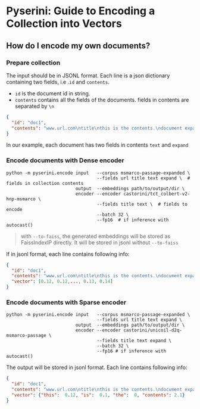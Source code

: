 # Pyserini: Guide to Encoding a Collection into Vectors

## How do I encode my own documents?

### Prepare collection
The input should be in JSONL format. 
Each line is a json dictionary containing two fields, i.e .`id` and `contents`.
- `id` is the document id in string.
- `contents` contains all the fields of the documents. fields in contents are separated by `\n` 
```json
{
  "id": "doc1",
  "contents": "www.url.com\ntitle\nthis is the contents.\ndocument expansion"
}
```
In our example, each document has two fields in contents `text` and `expand`

### Encode documents with Dense encoder
```
python -m pyserini.encode input   --corpus msmarco-passage-expanded \
                                  --fields url title text expand \  # fields in collection contents
                          output  --embeddings path/to/output/dir \
                          encoder --encoder castorini/tct_colbert-v2-hnp-msmarco \
                                  --fields title text \  # fields to encode
                                  --batch 32 \
                                  --fp16  # if inference with autocast()
```
> with `--to-faiss`, the generated embeddings will be stored as FaissIndexIP directly.
> It will be stored in jsonl without `--to-faiss`

If in jsonl format, each line contains following info:
```json
{
  "id": "doc1",
  "contents": "www.url.com\ntitle\nthis is the contents.\ndocument expansion",
  "vector": [0.12, 0.12,..., 0.13, 0.14]
}
```


### Encode documents with Sparse encoder
```
python -m pyserini.encode input   --corpus msmarco-passage-expanded \
                                  --fields url title text expand \
                          output  --embeddings path/to/output/dir \
                          encoder --encoder castorini/unicoil-d2q-msmarco-passage \
                                  --fields title text expand \
                                  --batch 32 \
                                  --fp16 # if inference with autocast()
```
The output will be stored in jsonl format. Each line contains following info:
```json
{
  "id": "doc1",
  "contents": "www.url.com\ntitle\nthis is the contents.\ndocument expansion",
  "vector": {"this":  0.12, "is":  0.1, "the":  0, "contents": 2.1}
}
```
